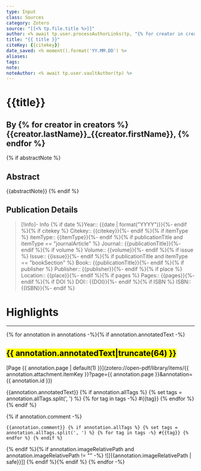 ```yaml
---
type: Input
class: Sources
category: Zotero
source: "[[<% tp.file.title %>]]"
author: <% await tp.user.processAuthorLinks(tp, "{% for creator in creators %} {{creator.lastName}}_{{creator.firstName}}, {% endfor %}") %>
title: "{{ title }}"
citeKey: {{citekey}}
date_saved: <% moment().format('YY.MM.DD') %>
aliases: 
tags: 
note: 
noteAuthor: <% await tp.user.vaultAuthor(tp) %>
---
```


# {{title}}
## By {% for creator in creators %}{{creator.lastName}}_{{creator.firstName}}, {% endfor %}

{% if abstractNote %}
## Abstract
{{abstractNote}}
{% endif %}
## Publication Details 
> [!info]- Info
> {% if date %}Year:: {{date | format("YYYY")}}{%- endif %}{% if citekey %}
> Citekey:: {{citekey}}{%- endif %}{% if itemType %}
> itemType:: {{itemType}}{%- endif %}{% if publicationTitle and itemType == "journalArticle" %}
> Journal:: {{publicationTitle}}{%- endif %}{% if volume %}
> Volume:: {{volume}}{%- endif %}{% if issue %}
> Issue:: {{issue}}{%- endif %}{% if publicationTitle and itemType == "bookSection" %}
> Book:: {{publicationTitle}}{%- endif %}{% if publisher %}
> Publisher:: {{publisher}}{%- endif %}{% if place %}
> Location:: {{place}}{%- endif %}{% if pages %}
> Pages:: {{pages}}{%- endif %}{% if DOI %}
> DOI:: {{DOI}}{%- endif %}{% if ISBN %}
> ISBN:: {{ISBN}}{%- endif %}

# Highlights
---
{% for annotation in annotations -%}{% if annotation.annotatedText -%}
## <mark style="background-color: {{annotation.color}}">{{ annotation.annotatedText|truncate(64) }}</mark>
[Page {{ annotation.page | default(1) }}](zotero://open-pdf/library/items/{{ annotation.attachment.itemKey }}?page={{ annotation.page }}&annotation={{ annotation.id }})  

{{annotation.annotatedText}} {% if annotation.allTags %} {% set tags = annotation.allTags.split(', ') %} {% for tag in tags -%} 
#{{tag}} {% endfor %} {% endif %}

{% if annotation.comment -%}
```COMMENT <% await tp.user.vaultAuthor(tp) %> <% moment().format('YY.MM.DD') %>
{{annotation.comment}} {% if annotation.allTags %} {% set tags = annotation.allTags.split(', ') %} {% for tag in tags -%} #{{tag}} {% endfor %} {% endif %}
```

{% endif %}{% if annotation.imageRelativePath and annotation.imageRelativePath != "" -%}
![[{{annotation.imageRelativePath | safe}}]]
{% endif %}{% endif %} 
{% endfor -%}


